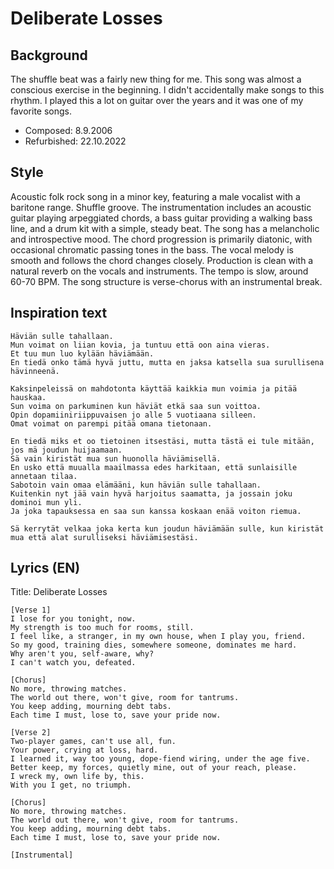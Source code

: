 # Deliberate Losses

## Background
The shuffle beat was a fairly new thing for me. This song was almost a conscious exercise in the beginning. I didn't accidentally make songs to this rhythm. I played this a lot on guitar over the years and it was one of my favorite songs.

- Composed: 8.9.2006
- Refurbished: 22.10.2022

## Style
Acoustic folk rock song in a minor key, featuring a male vocalist with a baritone range.
Shuffle groove.
The instrumentation includes an acoustic guitar playing arpeggiated chords, a bass guitar providing a walking bass line, and a drum kit with a simple, steady beat.
The song has a melancholic and introspective mood.
The chord progression is primarily diatonic, with occasional chromatic passing tones in the bass.
The vocal melody is smooth and follows the chord changes closely.
Production is clean with a natural reverb on the vocals and instruments.
The tempo is slow, around 60-70 BPM.
The song structure is verse-chorus with an instrumental break.

## Inspiration text
```
Häviän sulle tahallaan.
Mun voimat on liian kovia, ja tuntuu että oon aina vieras.
Et tuu mun luo kylään häviämään.
En tiedä onko tämä hyvä juttu, mutta en jaksa katsella sua surullisena hävinneenä.

Kaksinpeleissä on mahdotonta käyttää kaikkia mun voimia ja pitää hauskaa.
Sun voima on parkuminen kun häviät etkä saa sun voittoa.
Opin dopamiiniriippuvaisen jo alle 5 vuotiaana silleen.
Omat voimat on parempi pitää omana tietonaan.

En tiedä miks et oo tietoinen itsestäsi, mutta tästä ei tule mitään, jos mä joudun huijaamaan.
Sä vain kiristät mua sun huonolla häviämisellä.
En usko että muualla maailmassa edes harkitaan, että sunlaisille annetaan tilaa.
Sabotoin vain omaa elämääni, kun häviän sulle tahallaan.
Kuitenkin nyt jää vain hyvä harjoitus saamatta, ja jossain joku dominoi mun yli.
Ja joka tapauksessa en saa sun kanssa koskaan enää voiton riemua.

Sä kerrytät velkaa joka kerta kun joudun häviämään sulle, kun kiristät mua että alat surulliseksi häviämisestäsi.
```



## Lyrics (EN)
Title: Deliberate Losses

```
[Verse 1]
I lose for you tonight, now.
My strength is too much for rooms, still.
I feel like, a stranger, in my own house, when I play you, friend.
So my good, training dies, somewhere someone, dominates me hard.
Why aren't you, self-aware, why?
I can't watch you, defeated.

[Chorus]
No more, throwing matches.
The world out there, won't give, room for tantrums.
You keep adding, mourning debt tabs.
Each time I must, lose to, save your pride now.

[Verse 2]
Two-player games, can't use all, fun.
Your power, crying at loss, hard.
I learned it, way too young, dope-fiend wiring, under the age five.
Better keep, my forces, quietly mine, out of your reach, please.
I wreck my, own life by, this.
With you I get, no triumph.

[Chorus]
No more, throwing matches.
The world out there, won't give, room for tantrums.
You keep adding, mourning debt tabs.
Each time I must, lose to, save your pride now.

[Instrumental]
```
